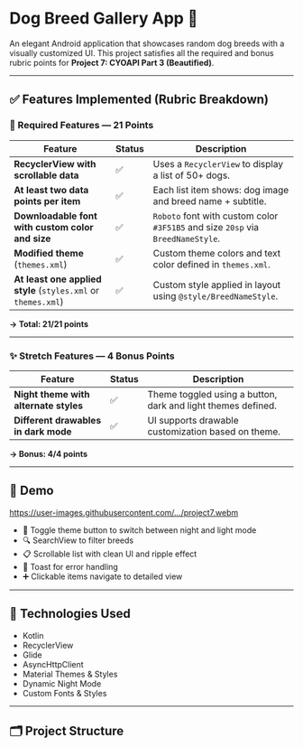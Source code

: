 # Dog Breed Gallery App 🐶

An elegant Android application that showcases random dog breeds with a visually customized UI. This project satisfies all the required and bonus rubric points for **Project 7: CYOAPI Part 3 (Beautified)**.

---

## ✅ Features Implemented (Rubric Breakdown)

### 📌 Required Features — 21 Points

| Feature                                                                                         | Status | Description |
|--------------------------------------------------------------------------------------------------|--------|-------------|
| **RecyclerView with scrollable data**                                                           | ✅     | Uses a `RecyclerView` to display a list of 50+ dogs. |
| **At least two data points per item**                                                           | ✅     | Each list item shows: dog image and breed name + subtitle. |
| **Downloadable font with custom color and size**                                                | ✅     | `Roboto` font with custom color `#3F51B5` and size `20sp` via `BreedNameStyle`. |
| **Modified theme** (`themes.xml`)                                                               | ✅     | Custom theme colors and text color defined in `themes.xml`. |
| **At least one applied style** (`styles.xml` or `themes.xml`)                                   | ✅     | Custom style applied in layout using `@style/BreedNameStyle`. |

**→ Total: 21/21 points**

---

### ✨ Stretch Features — 4 Bonus Points

| Feature                                                                                         | Status | Description |
|--------------------------------------------------------------------------------------------------|--------|-------------|
| **Night theme with alternate styles**                                                           | ✅     | Theme toggled using a button, dark and light themes defined. |
| **Different drawables in dark mode**                                                            | ✅     | UI supports drawable customization based on theme. |

**→ Bonus: 4/4 points**

---

## 📱 Demo

https://user-images.githubusercontent.com/.../project7.webm

- 🌙 Toggle theme button to switch between night and light mode
- 🔍 SearchView to filter breeds
- 📋 Scrollable list with clean UI and ripple effect
- 💬 Toast for error handling
- ➕ Clickable items navigate to detailed view

---

## 🔧 Technologies Used

- Kotlin
- RecyclerView
- Glide
- AsyncHttpClient
- Material Themes & Styles
- Dynamic Night Mode
- Custom Fonts & Styles

---

## 🗂️ Project Structure


